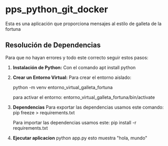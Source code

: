 # pps_python_git_docker

Esta es una aplicación que proporciona mensajes al estilo de galleta de la fortuna

## Resolución de Dependencias

Para que no hayan errores y todo este correcto seguir estos pasos:

1. **Instalación de Python:**
   Con el comando apt install python

2. **Crear un Entorno Virtual:**
   Para crear el entorno aislado:
   
   python -m venv entorno_virtual_galleta_fortuna

   para activar el entorno:
   entorno_virtual_galleta_fortuna/bin/activate

3. **Dependencias**
    Para exportar las dependencias usamos este comando:
    pip freeze > requirements.txt
    
    Para importar las dependencias usamos este:
    pip install -r requirements.txt
4. **Ejecutar aplicacion**
    python app.py esto muestra "hola, mundo"

